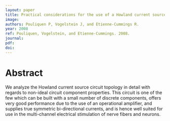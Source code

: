 ```yaml
---
layout: paper
title: Practical considerations for the use of a Howland current source for neuro-stimulation
image:
authors: Pouliquen P, Vogelstein J, and Etienne-Cummings R.
year: 2008
ref: Pouliquen, Vogelstein, and Etienne-Cummings. 2008.
journal: 
pdf: 
doi: 
---
```


# Abstract
We analyze the Howland current source circuit topology in detail with regards to non-ideal circuit component properties. This circuit is one of the few which can be built with a small number of discrete components, offers very good performance due to the use of an operational amplifier, and supplies true symmetric bi-directional currents, and is hence well suited for use in the multi-channel electrical stimulation of nerve fibers and neurons.

